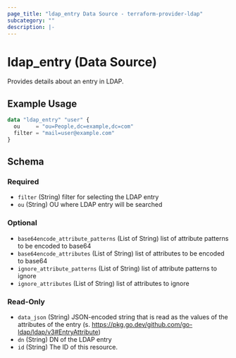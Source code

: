 ```yaml
---
page_title: "ldap_entry Data Source - terraform-provider-ldap"
subcategory: ""
description: |-
---
```


# ldap_entry (Data Source)

Provides details about an entry in LDAP. 

## Example Usage
```terraform
data "ldap_entry" "user" {
  ou     = "ou=People,dc=example,dc=com"
  filter = "mail=user@example.com"
}
```

<!-- schema generated by tfplugindocs -->
## Schema

### Required

- `filter` (String) filter for selecting the LDAP entry
- `ou` (String) OU where LDAP entry will be searched

### Optional

- `base64encode_attribute_patterns` (List of String) list of attribute patterns to be encoded to base64
- `base64encode_attributes` (List of String) list of attributes to be encoded to base64
- `ignore_attribute_patterns` (List of String) list of attribute patterns to ignore
- `ignore_attributes` (List of String) list of attributes to ignore

### Read-Only

- `data_json` (String) JSON-encoded string that is read as the values of the attributes of the entry (s. https://pkg.go.dev/github.com/go-ldap/ldap/v3#EntryAttribute)
- `dn` (String) DN of the LDAP entry
- `id` (String) The ID of this resource.

